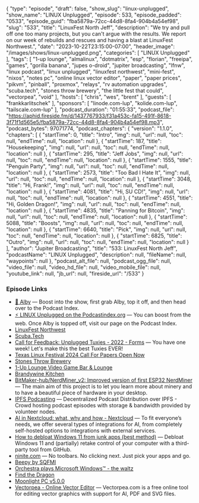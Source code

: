 {
  "type": "episode",
  "draft": false,
  "show_slug": "linux-unplugged",
  "show_name": "LINUX Unplugged",
  "episode": 533,
  "episode_padded": "0533",
  "episode_guid": "fba5879a-72cc-44d8-8fa4-904b4a54ef98",
  "slug": "533",
  "title": "LinuxFest North Jeff",
  "description": "We try and pull off one too many projects, but you can't argue with the results. We report on our week of rebuilds and rescues and having a blast at LinuxFest Northwest.",
  "date": "2023-10-22T23:15:00-07:00",
  "header_image": "/images/shows/linux-unplugged.png",
  "categories": [
    "LINUX Unplugged"
  ],
  "tags": [
    "1-up lounge",
    "almalinux",
    "dotmatrix",
    "esp",
    "florian",
    "freeipa",
    "games",
    "gorilla banana",
    "jupes o-droid",
    "jupiter broadcasting",
    "lfnw",
    "linux podcast",
    "linux unplugged",
    "linuxfest northwest",
    "mini-fest",
    "nixos",
    "notes pc",
    "online linux vector editor",
    "paper",
    "paper prices",
    "pikvm",
    "pinball",
    "proxmox",
    "relays",
    "rv automation upgrades",
    "scuba.tech",
    "stones throw brewery",
    "the little fest that could",
    "vectorpea",
    "void"
  ],
  "hosts": [
    "chris",
    "wes",
    "brent"
  ],
  "guests": [
    "frankkarlitschek"
  ],
  "sponsors": [
    "linode.com-lup",
    "kolide.com-lup",
    "tailscale.com-lup"
  ],
  "podcast_duration": "01:55:33",
  "podcast_file": "https://aphid.fireside.fm/d/1437767933/f31a453c-fa15-491f-8618-3f71f1d565e5/fba5879a-72cc-44d8-8fa4-904b4a54ef98.mp3",
  "podcast_bytes": 97071774,
  "podcast_chapters": {
    "version": "1.1.0",
    "chapters": [
      {
        "startTime": 0,
        "title": "Intro",
        "img": null,
        "url": null,
        "toc": null,
        "endTime": null,
        "location": null
      },
      {
        "startTime": 187,
        "title": "Housekeeping",
        "img": null,
        "url": null,
        "toc": null,
        "endTime": null,
        "location": null
      },
      {
        "startTime": 295,
        "title": "Jeff Jobs",
        "img": null,
        "url": null,
        "toc": null,
        "endTime": null,
        "location": null
      },
      {
        "startTime": 1555,
        "title": "Penguin Party",
        "img": null,
        "url": null,
        "toc": null,
        "endTime": null,
        "location": null
      },
      {
        "startTime": 2573,
        "title": "Too Bad I Hate It",
        "img": null,
        "url": null,
        "toc": null,
        "endTime": null,
        "location": null
      },
      {
        "startTime": 3048,
        "title": "Hi, Frank!",
        "img": null,
        "url": null,
        "toc": null,
        "endTime": null,
        "location": null
      },
      {
        "startTime": 4081,
        "title": "Hi, SU CD!",
        "img": null,
        "url": null,
        "toc": null,
        "endTime": null,
        "location": null
      },
      {
        "startTime": 4551,
        "title": "Hi, Golden Dragon!",
        "img": null,
        "url": null,
        "toc": null,
        "endTime": null,
        "location": null
      },
      {
        "startTime": 4835,
        "title": "Panning for Bitcoin",
        "img": null,
        "url": null,
        "toc": null,
        "endTime": null,
        "location": null
      },
      {
        "startTime": 5088,
        "title": "Boosts",
        "img": null,
        "url": null,
        "toc": null,
        "endTime": null,
        "location": null
      },
      {
        "startTime": 6640,
        "title": "Pick",
        "img": null,
        "url": null,
        "toc": null,
        "endTime": null,
        "location": null
      },
      {
        "startTime": 6825,
        "title": "Outro",
        "img": null,
        "url": null,
        "toc": null,
        "endTime": null,
        "location": null
      }
    ],
    "author": "Jupiter Broadcasting",
    "title": "533: LinuxFest North Jeff",
    "podcastName": "LINUX Unplugged",
    "description": null,
    "fileName": null,
    "waypoints": null
  },
  "podcast_alt_file": null,
  "podcast_ogg_file": null,
  "video_file": null,
  "video_hd_file": null,
  "video_mobile_file": null,
  "youtube_link": null,
  "jb_url": null,
  "fireside_url": "/533"
}


### Episode Links

  * [🎉 Alby](https://getalby.com/ "🎉 Alby") — Boost into the show, first grab Alby, top it off, and then head over to the Podcast Index.
  * [⚡️ LINUX Unplugged on the Podcastindex.org](https://podcastindex.org/podcast/575694 "⚡️ LINUX Unplugged on the Podcastindex.org") — You can boost from the web. Once Alby is topped off, visit our page on the Podcast Index.
  * [LinuxFest Northwest](https://linuxfestnorthwest.org/ "LinuxFest Northwest")
  * [Scuba.Tech](https://www.scuba.tech/ "Scuba.Tech")
  * [Call for Feedback: Unplugged Tuxies - 2022 - Forms](https://nextcloud.tuxies.party/apps/forms/NcC8exyT3XFQwQZZ "Call for Feedback: Unplugged Tuxies - 2022 - Forms") — You have one week! Let's make this the best Tuxies EVER!
  * [Texas Linux Festival 2024 Call For Papers Open Now](https://2024.texaslinuxfest.org/ "Texas Linux Festival 2024 Call For Papers Open Now")
  * [Stones Throw Brewery](https://www.stonesthrowbrewery.com/ "Stones Throw Brewery")
  * [1-Up Lounge Video Game Bar & Lounge](https://www.1-uplounge.com/ "1-Up Lounge Video Game Bar & Lounge")
  * [Brandywine Kitchen](https://brandywinekitchen.com/ "Brandywine Kitchen")
  * [BitMaker-hub/NerdMiner_v2: Improved version of first ESP32 NerdMiner](https://github.com/BitMaker-hub/NerdMiner_v2 "BitMaker-hub/NerdMiner_v2: Improved version of first ESP32 NerdMiner") — The main aim of this project is to let you learn more about minery and to have a beautiful piece of hardware in your desktop.
  * [IPFS Podcasting](https://ipfspodcasting.net/ "IPFS Podcasting") — Decentralized Podcast Distribution over IPFS - Crowd hosting podcast episodes with storage & bandwidth provided by volunteer nodes.
  * [AI in Nextcloud: what, why and how - Nextcloud](https://nextcloud.com/blog/ai-in-nextcloud-what-why-and-how/ "AI in Nextcloud: what, why and how - Nextcloud") — To fit everyone’s needs, we offer several types of integrations for AI, from completely self-hosted options to integrations with external services.
  * [How to debloat Windows 11 from junk apps (best method)](https://pureinfotech.com/debloat-windows-11/ "How to debloat Windows 11 from junk apps \(best method\)") — Debloat Windows 11 and (partially) retake control of your computer with a third-party tool from GitHub.
  * [ninite.com](http://ninite.com "ninite.com") — No toolbars. No clicking next. Just pick your apps and go.
  * [Beepy by SQFMI](https://beepy.sqfmi.com/ "Beepy by SQFMI")
  * [Orchestra plays Microsoft Windows™ - the waltz](https://youtu.be/dGKwx-BFO0E "Orchestra plays Microsoft Windows™ - the waltz")
  * [Find the Dragon](https://www.goldenblogathon.com/ "Find the Dragon")
  * [Moonlight PC v5.0.0](https://github.com/moonlight-stream/moonlight-qt/releases/tag/v5.0.0 "Moonlight PC v5.0.0")
  * [Vectorpea - Online Vector Editor](https://www.vectorpea.com/ "Vectorpea - Online Vector Editor") — Vectorpea.com is a free online tool for editing vector graphics with support for AI, PDF and SVG files.


